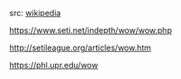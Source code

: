 src: [wikipedia](https://en.wikipedia.org/wiki/Wow!_signal) 

https://www.seti.net/indepth/wow/wow.php

http://setileague.org/articles/wow.htm

https://phl.upr.edu/wow